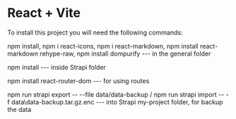 # React + Vite

To install this project you will need the following commands:

npm install, npm i react-icons, npm i react-markdown, npm install react-markdown rehype-raw, npm install dompurify
 --- in the general folder

npm install --- inside Strapi folder

npm install react-router-dom --- for using routes

npm run strapi export -- --file data/data-backup / npm run strapi import -- -f data\data-backup.tar.gz.enc --- into Strapi my-project folder, for backup the data